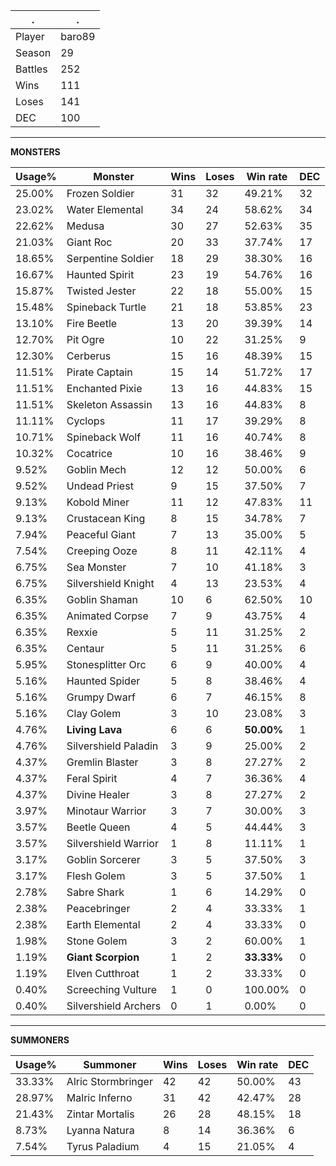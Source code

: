 .|.
|-|-
Player|baro89
Season|29
Battles|252
Wins|111
Loses|141
DEC|100

---
**MONSTERS**

Usage%|Monster|Wins|Loses|Win rate|DEC|
-|-|-|-|-|-|
25.00%|Frozen Soldier|31|32|49.21%|32|
23.02%|Water Elemental|34|24|58.62%|34|
22.62%|Medusa|30|27|52.63%|35|
21.03%|Giant Roc|20|33|37.74%|17|
18.65%|Serpentine Soldier|18|29|38.30%|16|
16.67%|Haunted Spirit|23|19|54.76%|16|
15.87%|Twisted Jester|22|18|55.00%|15|
15.48%|Spineback Turtle|21|18|53.85%|23|
13.10%|Fire Beetle|13|20|39.39%|14|
12.70%|Pit Ogre|10|22|31.25%|9|
12.30%|Cerberus|15|16|48.39%|15|
11.51%|Pirate Captain|15|14|51.72%|17|
11.51%|Enchanted Pixie|13|16|44.83%|15|
11.51%|Skeleton Assassin|13|16|44.83%|8|
11.11%|Cyclops|11|17|39.29%|8|
10.71%|Spineback Wolf|11|16|40.74%|8|
10.32%|Cocatrice|10|16|38.46%|9|
9.52%|Goblin Mech|12|12|50.00%|6|
9.52%|Undead Priest|9|15|37.50%|7|
9.13%|Kobold Miner|11|12|47.83%|11|
9.13%|Crustacean King|8|15|34.78%|7|
7.94%|Peaceful Giant|7|13|35.00%|5|
7.54%|Creeping Ooze|8|11|42.11%|4|
6.75%|Sea Monster|7|10|41.18%|3|
6.75%|Silvershield Knight|4|13|23.53%|4|
6.35%|Goblin Shaman|10|6|62.50%|10|
6.35%|Animated Corpse|7|9|43.75%|4|
6.35%|Rexxie|5|11|31.25%|2|
6.35%|Centaur|5|11|31.25%|6|
5.95%|Stonesplitter Orc|6|9|40.00%|4|
5.16%|Haunted Spider|5|8|38.46%|4|
5.16%|Grumpy Dwarf|6|7|46.15%|8|
5.16%|Clay Golem|3|10|23.08%|3|
4.76%|**Living Lava**|6|6|**50.00%**|1|
4.76%|Silvershield Paladin|3|9|25.00%|2|
4.37%|Gremlin Blaster|3|8|27.27%|2|
4.37%|Feral Spirit|4|7|36.36%|4|
4.37%|Divine Healer|3|8|27.27%|2|
3.97%|Minotaur Warrior|3|7|30.00%|3|
3.57%|Beetle Queen|4|5|44.44%|3|
3.57%|Silvershield Warrior|1|8|11.11%|1|
3.17%|Goblin Sorcerer|3|5|37.50%|3|
3.17%|Flesh Golem|3|5|37.50%|1|
2.78%|Sabre Shark|1|6|14.29%|0|
2.38%|Peacebringer|2|4|33.33%|1|
2.38%|Earth Elemental|2|4|33.33%|0|
1.98%|Stone Golem|3|2|60.00%|1|
1.19%|**Giant Scorpion**|1|2|**33.33%**|0|
1.19%|Elven Cutthroat|1|2|33.33%|0|
0.40%|Screeching Vulture|1|0|100.00%|0|
0.40%|Silvershield Archers|0|1|0.00%|0|

---
**SUMMONERS**

Usage%|Summoner|Wins|Loses|Win rate|DEC|
-|-|-|-|-|-|
33.33%|Alric Stormbringer|42|42|50.00%|43|
28.97%|Malric Inferno|31|42|42.47%|28|
21.43%|Zintar Mortalis|26|28|48.15%|18|
8.73%|Lyanna Natura|8|14|36.36%|6|
7.54%|Tyrus Paladium|4|15|21.05%|4|
